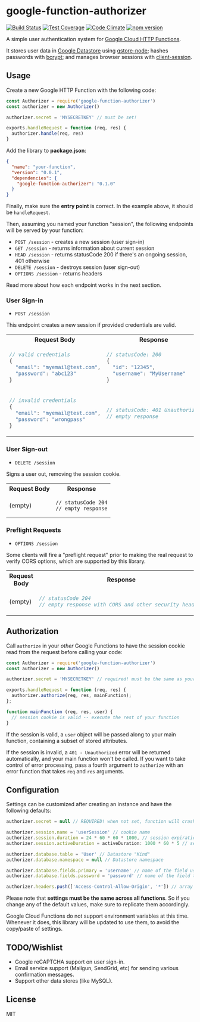 # google-function-authorizer

[![Build Status](https://semaphoreci.com/api/v1/pauloddr/google-function-authorizer/branches/master/shields_badge.svg)](https://semaphoreci.com/pauloddr/google-function-authorizer)
[![Test Coverage](https://lima.codeclimate.com/github/pauloddr/google-function-authorizer/badges/coverage.svg)](https://lima.codeclimate.com/github/pauloddr/google-function-authorizer/coverage)
[![Code Climate](https://lima.codeclimate.com/github/pauloddr/google-function-authorizer/badges/gpa.svg)](https://lima.codeclimate.com/github/pauloddr/google-function-authorizer)
[![npm version](https://badge.fury.io/js/google-function-authorizer.svg)](https://badge.fury.io/js/google-function-authorizer)

A simple user authentication system for [Google Cloud HTTP Functions](https://cloud.google.com/functions/docs/writing/http).

It stores user data in [Google Datastore](https://cloud.google.com/datastore/) using [gstore-node](https://github.com/sebelga/gstore-node); hashes passwords with [bcrypt](https://github.com/kelektiv/node.bcrypt.js); and manages browser sessions with [client-session](https://github.com/mozilla/node-client-sessions).

## Usage

Create a new Google HTTP Function with the following code:

```javascript
const Authorizer = require('google-function-authorizer')
const authorizer = new Authorizer()

authorizer.secret = 'MYSECRETKEY' // must be set!

exports.handleRequest = function (req, res) {
  authorizer.handle(req, res)
}
```

Add the library to __package.json__:

```json
{
  "name": "your-function",
  "version": "0.0.1",
  "dependencies": {
    "google-function-authorizer": "0.1.0"
  }
}
```

Finally, make sure the __entry point__ is correct. In the example above, it should be `handleRequest`.

Then, assuming you named your function "session", the following endpoints will be served by your function:

* `POST /session` - creates a new session (user sign-in)
* `GET /session` - returns information about current session
* `HEAD /session` - returns statusCode 200 if there's an ongoing session, 401 otherwise
* `DELETE /session` - destroys session (user sign-out)
* `OPTIONS /session` - returns headers

Read more about how each endpoint works in the next section.

### User Sign-in

* `POST /session`

This endpoint creates a new session if provided credentials are valid.

<table>
<tr><th>Request Body</th><th>Response</th></tr>
<tr><td>

```javascript
// valid credentials
{
  "email": "myemail@test.com",
  "password": "abc123"
}
```

</td><td>

```javascript
// statusCode: 200
{
  "id": "12345",
  "username": "MyUsername"
}
```

</td></tr>

<tr><td>

```javascript
// invalid credentials
{
  "email": "myemail@test.com",
  "password": "wrongpass"
}
```

</td><td>

```javascript
// statusCode: 401 Unauthorized
// empty response
```

</td></tr>

</table>

### User Sign-out

* `DELETE /session`

Signs a user out, removing the session cookie.

<table>
<tr><th>Request Body</th><th>Response</th></tr>
<tr><td>(empty)</td><td>

```
// statusCode 204
// empty response
```

</td></tr>
</table>



### Preflight Requests

* `OPTIONS /session`

Some clients will fire a "preflight request" prior to making the real request to verify CORS options, which are supported by this library.

<table>
<tr><th>Request Body</th><th>Response</th></tr>
<tr><td>(empty)</td><td>

```javascript
// statusCode 204
// empty response with CORS and other security headers
```

</td></tr>
</table>

## Authorization

Call `authorize` in your _other_ Google Functions to have the session cookie read from the request before calling your code:

```javascript
const Authorizer = require('google-function-authorizer')
const authorizer = new Authorizer()

authorizer.secret = 'MYSECRETKEY' // required! must be the same as your "session" function

exports.handleRequest = function (req, res) {
  authorizer.authorize(req, res, mainFunction);
};

function mainFunction (req, res, user) {
  // session cookie is valid -- execute the rest of your function
}
```

If the session is valid, a `user` object will be passed along to your main function, containing a subset of stored attributes.

If the session is invalid, a `401 - Unauthorized` error will be returned automatically, and your main function won't be called. If you want to take control of error processing, pass a fourth argument to `authorize` with an error function that takes `req` and `res` arguments.

## Configuration

Settings can be customized after creating an instance and have the following defaults:

```javascript
authorizer.secret = null // REQUIRED! when not set, function will crash

authorizer.session.name = 'userSession' // cookie name
authorizer.session.duration = 24 * 60 * 60 * 1000, // session expiration in ms
authorizer.session.activeDuration = activeDuration: 1000 * 60 * 5 // session active duration in ms

authorizer.database.table = 'User' // Datastore "Kind"
authorizer.database.namespace = null // Datastore namespace

authorizer.database.fields.primary = 'username' // name of the field used together with password during sign-in
authorizer.database.fields.password = 'password' // name of the field that stores the password

authorizer.headers.push(['Access-Control-Allow-Origin', '*']) // array of headers sent in all responses
```

Please note that __settings must be the same across all functions__. So if you change any of the default values, make sure to replicate them accordingly.

Google Cloud Functions do not support environment variables at this time. Whenever it does, this library will be updated to use them, to avoid the copy/paste of settings.

## TODO/Wishlist

* Google reCAPTCHA support on user sign-in.
* Email service support (Mailgun, SendGrid, etc) for sending various confirmation messages.
* Support other data stores (like MySQL).

## License

MIT
